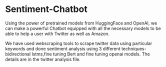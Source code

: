 # Sentiment-Chatbot
Using the power of pretrained models from HuggingFace and OpenAI, we can make a powerful Chatbot equipped with all the necessary models to be able to help a user with Twitter as well as Amazon.

We have used webscraping tools to scrape twitter data using particular keywords and done sentiment analysis using 3 different techniques-bidirectional lstms,fine tuning Bert and fine tuning openai models. The details are in the twitter analysis file.

